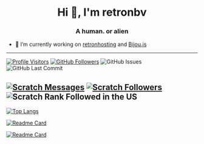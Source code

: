 <h1 align="center">Hi 👋, I'm retronbv</h1>
<h3 align="center">A human. or alien</h3>

- 🔭 I’m currently working on [retronhosting](https://github.com/retronhosting/retronhosting) and [Bijou.js](https://github.com/Bijou-js)
---
[![Profile Visitors](https://visitor-badge-reloaded.herokuapp.com/badge?page_id=retronbv.visitor.badge.reloaded&color=0074aa&style=for-the-badge&logo=github)](https://github.com/retronbv)
[![GitHub Followers](https://img.shields.io/github/followers/retronbv?color=0074aa&logo=github&style=for-the-badge)](https://github.com/retronbv?tab=followers)
![GitHub Issues](https://img.shields.io/github/issues/retronhosting/retronhosting?color=0074aa&logo=github&style=for-the-badge)
![GitHub Last Commit](https://img.shields.io/github/last-commit/retronbv/retronbv?color=0074aa&logo=github&style=for-the-badge)

[![Scratch Messages](https://img.shields.io/badge/dynamic/json?label=Messages&query=count&url=https%3A%2F%2Fapi.scratch.mit.edu%2Fusers%2Fretronbv%2Fmessages%2Fcount&color=0074aa&style=for-the-badge&logo=scratch&logoColor=fff)](https://scratch.mit.edu/users/retronbv/)
[![Scratch Followers](https://img.shields.io/badge/dynamic/json?label=Followers&query=statistics.followers&url=https%3A%2F%2Fscratchdb.lefty.one%2Fv2%2Fuser%2Finfo%2Fretronbv&color=0074aa&style=for-the-badge&logo=scratch&logoColor=fff)](https://scratch.mit.edu/users/retronbv/followers/)
![Scratch Rank Followed in the US](https://img.shields.io/badge/dynamic/json?style=for-the-badge&cacheSeconds=1&color=0074aa&label=Rank%20Followed%20USA&query=statistics.ranks.country.followers&url=https://scratchdb.lefty.one/v2/user/info/-Xanimation-&logo=scratch&logoColor=fff)
---
[![Top Langs](https://github-readme-stats.vercel.app/api/top-langs/?username=retronbv)](https://retronbv.github.io)

[![Readme Card](https://github-readme-stats.vercel.app/api/pin/?username=retronhosting&repo=retronhosting)](https://retronbv.github.io)

[![Readme Card](https://github-readme-stats.vercel.app/api/pin/?username=bijou-js&repo=bijou.js)](https://retronbv.github.io)
